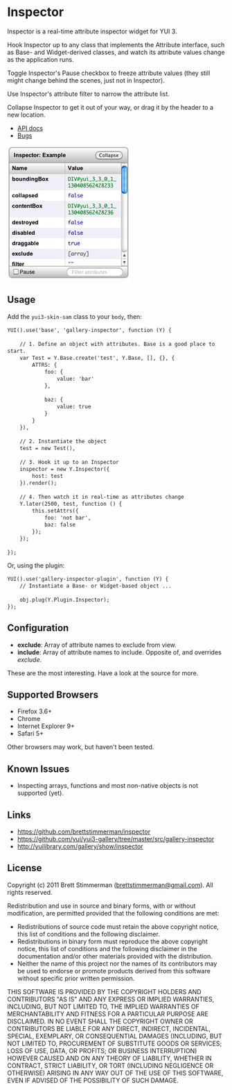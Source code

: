 Inspector
=========

Inspector is a real-time attribute inspector widget for YUI 3.

Hook Inspector up to any class that implements the Attribute interface, such as
Base- and Widget-derived classes, and watch its attribute values change as the
application runs.

Toggle Inspector's Pause checkbox to freeze attribute values (they still might
change behind the scenes, just not in Inspector).

Use Inspector's attribute filter to narrow the attribute list.

Collapse Inspector to get it out of your way, or drag it by the header to a new
location.

* [API docs](http://brettstimmerman.github.com/inspector/docs/)
* [Bugs](https://github.com/brettstimmerman/inspector/issues)

<img 
    src="https://github.com/brettstimmerman/Inspector/raw/master/screenshot.png"
    alt="Screenshot" />

Usage
-----

Add the `yui3-skin-sam` class to your `body`, then:

    YUI().use('base', 'gallery-inspector', function (Y) {
        
        // 1. Define an object with attributes. Base is a good place to start.
        var Test = Y.Base.create('test', Y.Base, [], {}, {
            ATTRS: {
                foo: {
                    value: 'bar'
                },
                
                baz: {
                    value: true
                }
            }
        }),
        
        // 2. Instantiate the object
        test = new Test(),
        
        // 3. Hook it up to an Inspector
        inspector = new Y.Inspector({
            host: test
        }).render();
        
        // 4. Then watch it in real-time as attributes change
        Y.later(2500, test, function () {
            this.setAttrs({
                foo: 'not bar',
                baz: false
            });
        });
        
    });

Or, using the plugin:

    YUI().use('gallery-inspector-plugin', function (Y) {
        // Instantiate a Base- or Widget-based object ...
        
        obj.plug(Y.Plugin.Inspector);
    });

Configuration
-------------

* __exclude__: Array of attribute names to exclude from view.
* __include__: Array of attribute names to include. Opposite of, and overrides
               _exclude_.

These are the most interesting. Have a look at the source for more.

Supported Browsers
------------------

* Firefox 3.6+
* Chrome
* Internet Explorer 9+
* Safari 5+

Other browsers may work, but haven't been tested.

Known Issues
------------

* Inspecting arrays, functions and most non-native objects is not supported
  (yet).
  
Links
-----

* https://github.com/brettstimmerman/inspector
* https://github.com/yui/yui3-gallery/tree/master/src/gallery-inspector
* http://yuilibrary.com/gallery/show/inspector

License
-------

Copyright (c) 2011 Brett Stimmerman (brettstimmerman@gmail.com).
All rights reserved.

Redistribution and use in source and binary forms, with or without modification,
are permitted provided that the following conditions are met:

* Redistributions of source code must retain the above copyright notice, this
  list of conditions and the following disclaimer.
* Redistributions in binary form must reproduce the above copyright notice, this
  list of conditions and the following disclaimer in the documentation and/or
  other materials provided with the distribution.
* Neither the name of this project nor the names of its contributors may be used
  to endorse or promote products derived from this software without specific
  prior written permission.

THIS SOFTWARE IS PROVIDED BY THE COPYRIGHT HOLDERS AND CONTRIBUTORS "AS IS" AND
ANY EXPRESS OR IMPLIED WARRANTIES, INCLUDING, BUT NOT LIMITED TO, THE IMPLIED
WARRANTIES OF MERCHANTABILITY AND FITNESS FOR A PARTICULAR PURPOSE ARE
DISCLAIMED. IN NO EVENT SHALL THE COPYRIGHT OWNER OR CONTRIBUTORS BE LIABLE FOR
ANY DIRECT, INDIRECT, INCIDENTAL, SPECIAL, EXEMPLARY, OR CONSEQUENTIAL DAMAGES
(INCLUDING, BUT NOT LIMITED TO, PROCUREMENT OF SUBSTITUTE GOODS OR SERVICES;
LOSS OF USE, DATA, OR PROFITS; OR BUSINESS INTERRUPTION) HOWEVER CAUSED AND ON
ANY THEORY OF LIABILITY, WHETHER IN CONTRACT, STRICT LIABILITY, OR TORT
(INCLUDING NEGLIGENCE OR OTHERWISE) ARISING IN ANY WAY OUT OF THE USE OF THIS
SOFTWARE, EVEN IF ADVISED OF THE POSSIBILITY OF SUCH DAMAGE.
